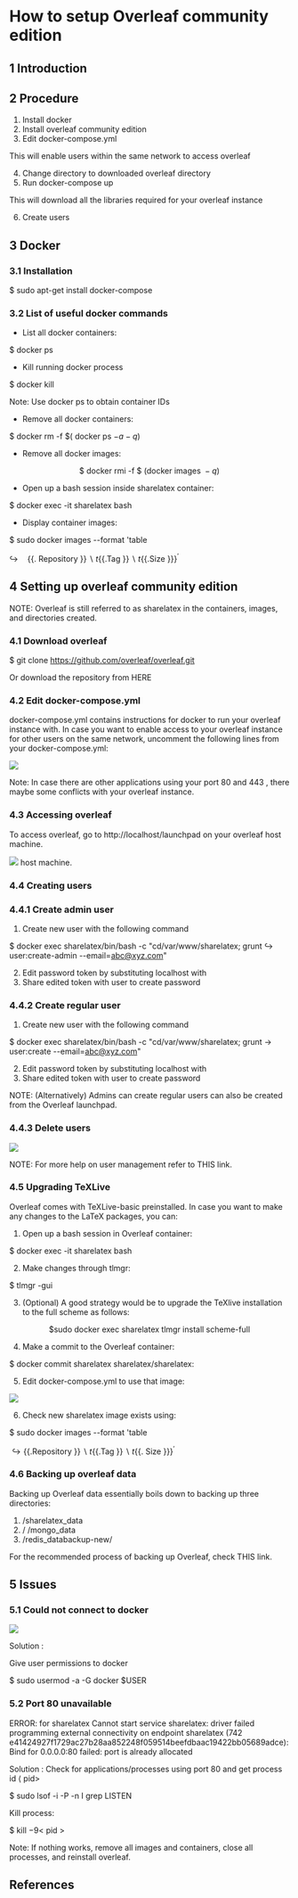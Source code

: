 # How to setup Overleaf community edition

## 1 Introduction

## 2 Procedure

1. Install docker
2. Install overleaf community edition
3. Edit docker-compose.yml

This will enable users within the same network to access overleaf

4. Change directory to downloaded overleaf directory
5. Run docker-compose up

This will download all the libraries required for your overleaf instance

6. Create users

## 3 Docker

### 3.1 Installation

$\$$ sudo apt-get install docker-compose

### 3.2 List of useful docker commands

- List all docker containers:

$\$$ docker ps

- Kill running docker process

$\$$ docker kill <container ID>

Note: Use docker ps to obtain container IDs

- Remove all docker containers:

$\$$ docker rm -f $\$($ docker ps $-a-q)$

- Remove all docker images:

$$
\$ \text { docker rmi -f } \$ \text { (docker images }-q)
$$

- Open up a bash session inside sharelatex container:

\$ docker exec -it sharelatex bash

- Display container images:

$\$$ sudo docker images --format 'table

$\hookrightarrow \quad\{\{$. Repository $\}\} \backslash t\{\{$.Tag $\}\} \backslash t\{\{$.Size $\}\}\}^{\prime}$

## 4 Setting up overleaf community edition

NOTE: Overleaf is still referred to as sharelatex in the containers, images, and directories created.

### 4.1 Download overleaf

\$ git clone https://github.com/overleaf/overleaf.git

Or download the repository from HERE

### 4.2 Edit docker-compose.yml

docker-compose.yml contains instructions for docker to run your overleaf instance with. In case you want to enable access to your overleaf instance for other users on the same network, uncomment the following lines from your docker-compose.yml:

![](https://cdn.mathpix.com/cropped/2023_11_07_076a939ab2d3ecbe9f96g-4.jpg?height=459&width=1055&top_left_y=2252&top_left_x=296)

Note: In case there are other applications using your port 80 and 443 , there maybe some conflicts with your overleaf instance.

### 4.3 Accessing overleaf

To access overleaf, go to http://localhost/launchpad on your overleaf host machine.

![](https://cdn.mathpix.com/cropped/2023_11_07_076a939ab2d3ecbe9f96g-5.jpg?height=55&width=1694&top_left_y=652&top_left_x=181)
host machine.

### 4.4 Creating users

### 4.4.1 Create admin user

1. Create new user with the following command

\$ docker exec sharelatex/bin/bash -c "cd/var/www/sharelatex; grunt $\hookrightarrow$ user:create-admin --email=abc@xyz.com"

2. Edit password token by substituting localhost with <ip>
3. Share edited token with user to create password

### 4.4.2 Create regular user

1. Create new user with the following command

\$ docker exec sharelatex/bin/bash -c "cd/var/www/sharelatex; grunt $\rightarrow$ user:create --email=abc@xyz.com"

2. Edit password token by substituting localhost with <ip>
3. Share edited token with user to create password

NOTE: (Alternatively) Admins can create regular users can also be created from the Overleaf launchpad.

### 4.4.3 Delete users

![](https://cdn.mathpix.com/cropped/2023_11_07_076a939ab2d3ecbe9f96g-6.jpg?height=113&width=1483&top_left_y=369&top_left_x=275)

NOTE: For more help on user management refer to THIS link.

### 4.5 Upgrading TeXLive

Overleaf comes with TeXLive-basic preinstalled. In case you want to make any changes to the LaTeX packages, you can:

1. Open up a bash session in Overleaf container:

$\$$ docker exec -it sharelatex bash

2. Make changes through tlmgr:

\$ tlmgr -gui

3. (Optional) A good strategy would be to upgrade the TeXlive installation to the full scheme as follows:

$$
\text { \$ sudo docker exec sharelatex tlmgr install scheme-full }
$$

4. Make a commit to the Overleaf container:

\$ docker commit sharelatex sharelatex/sharelatex:<commit-message>

5. Edit docker-compose.yml to use that image:

![](https://cdn.mathpix.com/cropped/2023_11_07_076a939ab2d3ecbe9f96g-6.jpg?height=257&width=1152&top_left_y=2258&top_left_x=469)

6. Check new sharelatex image exists using:

$\$$ sudo docker images --format 'table

$\hookrightarrow\{\{$.Repository $\}\} \backslash t\{\{$.Tag $\}\} \backslash t\{\{$. Size $\}\}\}^{\prime}$

### 4.6 Backing up overleaf data

Backing up Overleaf data essentially boils down to backing up three directories:

1. /sharelatex_data
2. / /mongo_data
3. /redis_databackup-new/

For the recommended process of backing up Overleaf, check THIS link.

## 5 Issues

### 5.1 Could not connect to docker

![](https://cdn.mathpix.com/cropped/2023_11_07_076a939ab2d3ecbe9f96g-7.jpg?height=156&width=1515&top_left_y=1421&top_left_x=248)

Solution :

Give user permissions to docker

\$ sudo usermod -a -G docker \$USER

### 5.2 Port 80 unavailable

ERROR: for sharelatex Cannot start service sharelatex: driver failed programming external connectivity on endpoint sharelatex (742 e41424927f1729ac27b28aa852248f059514beefdbaac19422bb05689adce): Bind for 0.0.0.0:80 failed: port is already allocated

Solution : Check for applications/processes using port 80 and get process id $\langle$ pid>

\$ sudo lsof -i -P -n I grep LISTEN

Kill process:

$\$$ kill $-9<$ pid $>$

Note: If nothing works, remove all images and containers, close all processes, and reinstall overleaf.

## References

